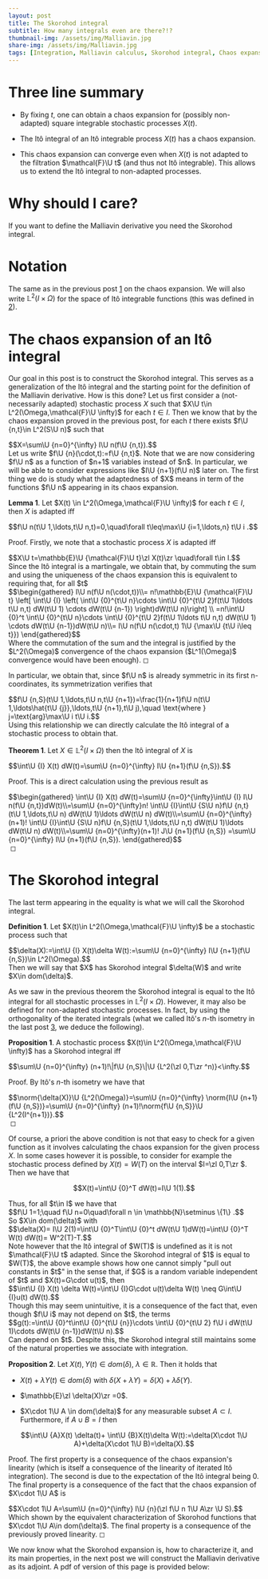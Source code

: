 ```yaml
---
layout: post
title: The Skorohod integral
subtitle: How many integrals even are there?!?
thumbnail-img: /assets/img/Malliavin.jpg
share-img: /assets/img/Malliavin.jpg
tags: [Integration, Malliavin calculus, Skorohod integral, Chaos expansion, Itô integral, Stochastic Calculus]
---
```


#  Three line summary

-   By fixing $t$, one can obtain a chaos expansion for (possibly
    non-adapted) square integrable stochastic processes $X(t)$.

-   The Itô integral of an Itô integrable process $X(t)$ has a chaos
    expansion.

-   This chaos expansion can converge even when $X(t)$ is not adapted to
    the filtration $\mathcal{F}\U t$ (and thus not Itô integrable). This
    allows us to extend the Itô integral to non-adapted processes.

# Why should I care?

If you want to define the Malliavin derivative you need the Skorohod
integral.

# Notation

The same as in the previous post [1](https://liamllamazares.github.io/2022-05-26-Malliavin-Calculus-1/) on the chaos expansion. We
will also write $\mathbb{L}^2(I\times \Omega)$ for the space of Itô
integrable functions (this was defined in [2](https://liamllamazares.github.io/2022-05-26-The-Ito-integral/)).

# The chaos expansion of an Itô integral

Our goal in this post is to construct the Skorohod integral. This serves
as a generalization of the Itô integral and the starting point for the
definition of the Malliavin derivative. How is this done? Let us first
consider a (not-necessarily adapted) stochastic process $X$ such that
$X\U t\in L^2(\Omega,\mathcal{F}\U \infty)$ for each $t \in I$. Then we know
that by the chaos expansion proved in the previous post, for each $t$
there exists $f\U {n,t}\in L^2(S\U n)$ such that
<div>
 $$X=\sum\U {n=0}^{\infty} I\U n(f\U {n,t}).$$
</div>  Let us write
$f\U {n}(\cdot,t):=f\U {n,t}$. Note that we are now considering $f\U n$ as a
function of $n+1$ variables instead of $n$. In particular, we will be
able to consider expressions like $I\U {n+1}(f\U n)$ later on. The first
thing we do is study what the adaptedness of $X$ means in term of the
functions $f\U n$ appearing in its chaos expansion.


**Lemma 1**. Let $X(t) \in L^2(\Omega,\mathcal{F}\U \infty)$ for each
$t \in  I$, then $X$ is adapted iff
<div>
 $$f\U n(t\U 1,\ldots,t\U n,t)=0,\quad\forall t\leq\max\U {i=1,\ldots,n} t\U i .$$
</div> 



Proof. Firstly, we note that a stochastic process $X$ is adapted iff
<div>
 $$X\U t=\mathbb{E}\U {\mathcal{F}\U t}\zl X(t)\zr \quad\forall t\in I.$$
</div>  Since the
Itô integral is a martingale, we obtain that, by commuting the sum and
using the uniqueness of the chaos expansion this is equivalent to
requiring that, for all $t$ <div>
 $$\begin{gathered}
        I\U n(f\U n(\cdot,t))\\=    n!\mathbb{E}\U {\mathcal{F}\U t} \left[ \int\U {I} \left( \int\U {0}^{t\U n}\cdots \int\U {0}^{t\U 2}f(t\U 1\ldots t\U n,t) dW(t\U 1) \cdots dW(t\U {n-1}) \right)dW(t\U n)\right] \\
        =n!\int\U {0}^t \int\U {0}^{t\U n}\cdots \int\U {0}^{t\U 2}f(t\U 1\ldots t\U n,t) dW(t\U 1) \cdots dW(t\U {n-1})dW(t\U n)\\= I\U n(f\U n(\cdot,t) 1\U {\max\U {t\U i\leq t}})
    \end{gathered}$$
</div>  Where the commutation of the sum and the integral
is justified by the $L^2(\Omega)$ convergence of the chaos expansion
($L^1(\Omega)$ convergence would have been enough). ◻


In particular, we obtain that, since $f\U n$ is already symmetric in its
first n-coordinates, its symmetrization verifies that
<div>
 $$f\U {n,S}(t\U 1,\ldots,t\U n,t\U {n+1})=\frac{1}{n+1}f\U n(t\U 1,\ldots\hat{t\U {j}},\ldots,t\U {n+1},t\U j),\quad \text{where } j=\text{arg}\max\U i t\U i.$$
</div> 
Using this relationship we can directly calculate the Itô integral of a
stochastic process to obtain that.


**Theorem 1**. Let $X \in \mathbb{L}^2(I\times\Omega)$ then the Itô
integral of $X$ is
<div>
 $$\int\U {I} X(t) dW(t)=\sum\U {n=0}^{\infty} I\U {n+1}(f\U {n,S}).$$
</div> 



Proof. This is a direct calculation using the previous result as

<div>
 $$\begin{gathered}
        \int\U {I} X(t) dW(t)=\sum\U {n=0}^{\infty}\int\U {I} I\U n(f\U {n,t})dW(t)\\=\sum\U {n=0}^{\infty}n! \int\U {I}\int\U {S\U n}f\U {n,t}(t\U 1,\ldots,t\U n) dW(t\U 1)\ldots dW(t\U n) dW(t)\\=\sum\U {n=0}^{\infty}(n+1)! \int\U {I}\int\U {S\U n}f\U {n,S}(t\U 1,\ldots,t\U n,t) dW(t\U 1)\ldots dW(t\U n) dW(t)\\=\sum\U {n=0}^{\infty}(n+1)! J\U {n+1}(f\U {n,S}) =\sum\U {n=0}^{\infty}  I\U {n+1}(f\U {n,S}).
    \end{gathered}$$
</div>  ◻


# The Skorohod integral

The last term appearing in the equality is what we will call the
Skorohod integral.


**Definition 1**. Let $X(t)\in L^2(\Omega,\mathcal{F}\U \infty)$ be a
stochastic process such that
<div>
 $$\delta(X):=\int\U {I} X(t)\delta W(t):=\sum\U {n=0}^{\infty} I\U {n+1}(f\U {n,S})\in L^2(\Omega).$$
</div> 
Then we will say that $X$ has Skorohod integral $\delta(W)$ and write
$X\in dom(\delta)$.


As we saw in the previous theorem the Skorohod integral is equal to the
Itô integral for all stochastic processes in
$\mathbb{L}^2(I\times\Omega)$. However, it may also be defined for
non-adapted stochastic processes. In fact, by using the orthogonality of
the iterated integrals (what we called Itô's $n$-th isometry in the
last post [3](https://liamllamazares.github.io/2022-05-26-The-Ito-integral/), we deduce the following).


**Proposition 1**. A stochastic process
$X(t)\in L^2(\Omega,\mathcal{F}\U \infty)$ has a Skorohod integral iff
<div>
 $$\sum\U {n=0}^{\infty} (n+1)!\|f\U {n,S}\|\U {L^2(\zl 0,T\zr ^n)}<\infty.$$
</div> 



Proof. By Itô's $n$-th isometry we have that
<div>
 $$\norm{\delta(X)}\U {L^2(\Omega)}=\sum\U {n=0}^{\infty}  \norm{I\U {n+1}(f\U {n,S})}=\sum\U {n=0}^{\infty} (n+1)!\norm{f\U {n,S}}\U {L^2(I^{n+1})}.$$
</div>  ◻


Of course, a priori the above condition is not that easy to check for a
given function as it involves calculating the chaos expansion for the
given process $X$. In some cases however it is possible, to consider for
example the stochastic process defined by $X(t)=W(T)$ on the interval
$I=\zl 0,T\zr $. Then we have that <div>
 $$X(t)=\int\U {0}^T dW(t)=I\U 1(1).$$
</div>  Thus, for
all $t\in I$ we have that
<div>
 $$f\U 1=1;\quad f\U n=0\quad\forall n \in \mathbb{N}\setminus \{1\}  .$$
</div>  So
$X\in dom(\delta)$ with
<div>
 $$\delta(X)= I\U 2(1)=\int\U {0}^T\int\U {0}^t dW(t\U 1)dW(t)=\int\U {0}^T W(t) dW(t)= W^2(T)-T.$$
</div> 
Note however that the Itô integral of $W(T)$ is undefined as it is not
$\mathcal{F}\U t$ adapted. Since the Skorohod integral of $1$ is equal to
$W(T)$, the above example shows how one cannot simply "pull out
constants in $t$" in the sense that, if $G$ is a random variable
independent of $t$ and $X(t)=G\cdot u(t)$, then
<div>
 $$\int\U {I} X(t) \delta W(t)=\int\U {I}G\cdot u(t)\delta W(t) \neq G\int\U {I}u(t) dW(t).$$
</div> 
Though this may seem unintuitive, it is a consequence of the fact that,
even though $f\U i$ may not depend on $t$, the terms
<div>
 $$g(t):=\int\U {0}^t\int\U {0}^{t\U {n}}\cdots \int\U {0}^{t\U 2} f\U i dW(t\U 1)\cdots dW(t\U {n-1})dW(t\U n).$$
</div> 
Can depend on $t$. Despite this, the Skorohod integral still maintains
some of the natural properties we associate with integration.


**Proposition 2**. Let $X(t), Y(t)\in dom(\delta)$,
$\lambda \in {\mathbb R}$. Then it holds that

-   $X(t)+ \lambda Y(t) \in dom(\delta)$ with
    $\delta(X+\lambda Y)=\delta(X)+\lambda \delta(Y)$.

-   $\mathbb{E}\zl \delta(X)\zr =0$.

-   $X\cdot 1\U A \in dom(\delta)$ for any measurable subset
    $A \subset I$. Furthermore, if $A \cup B =I$ then
    <div>
 $$\int\U {A}X(t) \delta(t)+ \int\U {B}X(t)\delta W(t):=\delta(X\cdot 1\U A)+\delta(X\cdot 1\U B)=\delta(X).$$
</div> 



Proof. The first property is a consequence of the chaos expansion's
linearity (which is itself a consequence of the linearity of iterated
Itô integration). The second is due to the expectation of the Itô
integral being $0$. The final property is a consequence of the fact that
the chaos expansion of $X\cdot 1\U A$ is
<div>
 $$X\cdot 1\U A=\sum\U {n=0}^{\infty} I\U {n}(\zl f\U n 1\U A\zr \U S).$$
</div>  Which shown by
the equivalent characterization of Skorohod functions that
$X\cdot 1\U A\in dom(\delta)$. The final property is a consequence of the
previously proved linearity. ◻


We now know what the Skorohod expansion is, how to characterize it, and
its main properties, in the next post we will construct the Malliavin
derivative as its adjoint.
A pdf of version of this page is provided below:
<object data="/assets/Skorohod.pdf" width="1000" height="1000" type='application/pdf'></object>
